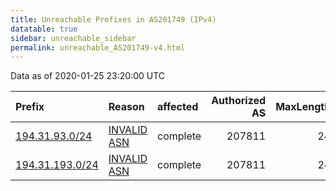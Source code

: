 ```yaml
---
title: Unreachable Prefixes in AS201749 (IPv4)
datatable: true
sidebar: unreachable_sidebar
permalink: unreachable_AS201749-v4.html
---
```


Data as of 2020-01-25 23:20:00 UTC


<div class="datatable-begin"></div>

| Prefix                                                   | Reason                                                                                                  | affected   |   Authorized AS |   MaxLength | Anchor                                         |   unreachable /24s |
|:---------------------------------------------------------|:--------------------------------------------------------------------------------------------------------|:-----------|----------------:|------------:|:-----------------------------------------------|-------------------:|
| [194.31.93.0/24](https://stat.ripe.net/194.31.93.0/24)   | [INVALID ASN](https://rpki-validator.ripe.net/announcement-preview?asn=AS201749&prefix=194.31.93.0/24)  | complete   |          207811 |          24 | [RIPE](unreachable_RIPE_NCC_RPKI_Root-v4.html) |                  1 |
| [194.31.193.0/24](https://stat.ripe.net/194.31.193.0/24) | [INVALID ASN](https://rpki-validator.ripe.net/announcement-preview?asn=AS201749&prefix=194.31.193.0/24) | complete   |          207811 |          24 | [RIPE](unreachable_RIPE_NCC_RPKI_Root-v4.html) |                  1 |

<div class="datatable-end"></div>